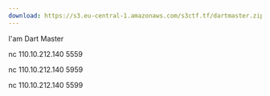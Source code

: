 ```yaml
---
download: https://s3.eu-central-1.amazonaws.com/s3ctf.tf/dartmaster.zip
---
```

I'am Dart Master

nc 110.10.212.140 5559

nc 110.10.212.140 5959

nc 110.10.212.140 5599

